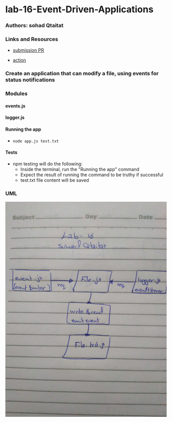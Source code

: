 # lab-16-Event-Driven-Applications

### Authors: sohad Qtaitat


### Links and Resources
* [submission PR](https://github.com/401-advanced-javascript-sohad/lab-16-Event-Driven-Applications/pull/1) 

* [action](https://github.com/401-advanced-javascript-sohad/lab-16-Event-Driven-Applications/runs/435097328?check_suite_focus=true)

### Create an application that can modify a file, using events for status notifications

### Modules
#### events.js
#### logger.js

#### Running the app
* `node app.js test.txt`
  
#### Tests
* npm testing will do the following:
  * Inside the terminal, run the "Running the app" command
  * Expect the result of running the command to be truthy if successful
  * test.txt file content will be saved

### UML
![](./assets/lab16.jpg)

